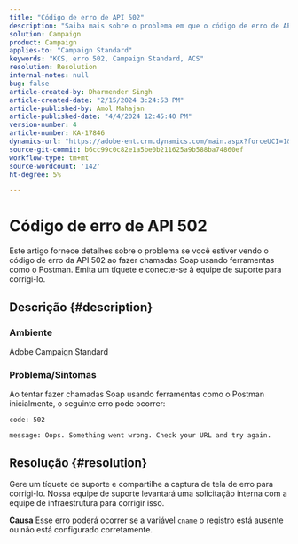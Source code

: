 ```yaml
---
title: "Código de erro de API 502"
description: "Saiba mais sobre o problema em que o código de erro de API 502 ocorre ao fazer chamadas Soap usando ferramentas. Conecte-se com a equipe de suporte levantando o tíquete."
solution: Campaign
product: Campaign
applies-to: "Campaign Standard"
keywords: "KCS, erro 502, Campaign Standard, ACS"
resolution: Resolution
internal-notes: null
bug: false
article-created-by: Dharmender Singh
article-created-date: "2/15/2024 3:24:53 PM"
article-published-by: Amol Mahajan
article-published-date: "4/4/2024 12:45:40 PM"
version-number: 4
article-number: KA-17846
dynamics-url: "https://adobe-ent.crm.dynamics.com/main.aspx?forceUCI=1&pagetype=entityrecord&etn=knowledgearticle&id=d007ba5c-16cc-ee11-9079-6045bd0061cb"
source-git-commit: b6cc99c0c82e1a5be0b211625a9b588ba74860ef
workflow-type: tm+mt
source-wordcount: '142'
ht-degree: 5%

---
```


# Código de erro de API 502


Este artigo fornece detalhes sobre o problema se você estiver vendo o código de erro da API 502 ao fazer chamadas Soap usando ferramentas como o Postman. Emita um tíquete e conecte-se à equipe de suporte para corrigi-lo.

## Descrição {#description}


### <b>Ambiente</b>

Adobe Campaign Standard



### <b>Problema/Sintomas</b>

Ao tentar fazer chamadas Soap usando ferramentas como o Postman inicialmente, o seguinte erro pode ocorrer:




```
code: 502

message: Oops. Something went wrong. Check your URL and try again.
```





## Resolução {#resolution}


Gere um tíquete de suporte e compartilhe a captura de tela de erro para corrigi-lo. Nossa equipe de suporte levantará uma solicitação interna com a equipe de infraestrutura para corrigir isso.


<b>Causa</b>
Esse erro poderá ocorrer se a variável `cname` o registro está ausente ou não está configurado corretamente.
